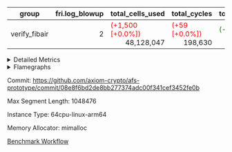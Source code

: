 | group | fri.log_blowup | total_cells_used | total_cycles | total_proof_time_ms |
| --- | --- | --- | --- | --- |
| verify_fibair | <div style='text-align: right'>2</div>  | <span style="color: red">(+1,500 [+0.0%])</span> <div style='text-align: right'>48,128,047</div>  | <span style="color: red">(+59 [+0.0%])</span> <div style='text-align: right'>198,630</div>  | <span style="color: green">(-19.0 [-0.6%])</span> <div style='text-align: right'>2,942.0</div>  |


<details>
<summary>Detailed Metrics</summary>

| air_name | cells | constraints | interactions | main_cols | quotient_deg | rows |
| --- | --- | --- | --- | --- | --- | --- |
| FibonacciAir | <div style='text-align: right'>32</div>  | <div style='text-align: right'>5</div>  |  | <div style='text-align: right'>2</div>  | <div style='text-align: right'>1</div>  | <div style='text-align: right'>16</div>  |
| ProgramAir |  | <div style='text-align: right'>4</div>  | <div style='text-align: right'>1</div>  |  | <div style='text-align: right'>1</div>  |  |
| VmConnectorAir |  | <div style='text-align: right'>8</div>  | <div style='text-align: right'>3</div>  |  | <div style='text-align: right'>4</div>  |  |
| PersistentBoundaryAir<8> |  | <div style='text-align: right'>5</div>  | <div style='text-align: right'>3</div>  |  | <div style='text-align: right'>4</div>  |  |
| MemoryMerkleAir<8> |  | <div style='text-align: right'>38</div>  | <div style='text-align: right'>4</div>  |  | <div style='text-align: right'>4</div>  |  |
| AccessAdapterAir<2> |  | <div style='text-align: right'>12</div>  | <div style='text-align: right'>5</div>  |  | <div style='text-align: right'>4</div>  |  |
| AccessAdapterAir<4> |  | <div style='text-align: right'>12</div>  | <div style='text-align: right'>5</div>  |  | <div style='text-align: right'>4</div>  |  |
| AccessAdapterAir<8> |  | <div style='text-align: right'>12</div>  | <div style='text-align: right'>5</div>  |  | <div style='text-align: right'>4</div>  |  |
| Poseidon2VmAir<BabyBearParameters> |  | <div style='text-align: right'>517</div>  | <div style='text-align: right'>32</div>  |  | <div style='text-align: right'>4</div>  |  |
| FriReducedOpeningAir |  | <div style='text-align: right'>59</div>  | <div style='text-align: right'>35</div>  |  | <div style='text-align: right'>4</div>  |  |
| VmAirWrapper<NativeVectorizedAdapterAir<4>, FieldExtensionCoreAir> |  | <div style='text-align: right'>23</div>  | <div style='text-align: right'>15</div>  |  | <div style='text-align: right'>4</div>  |  |
| VmAirWrapper<NativeAdapterAir<2, 1>, FieldArithmeticCoreAir> |  | <div style='text-align: right'>23</div>  | <div style='text-align: right'>15</div>  |  | <div style='text-align: right'>4</div>  |  |
| VmAirWrapper<JalNativeAdapterAir, JalCoreAir> |  | <div style='text-align: right'>6</div>  | <div style='text-align: right'>7</div>  |  | <div style='text-align: right'>4</div>  |  |
| VmAirWrapper<BranchNativeAdapterAir, BranchEqualCoreAir<1> |  | <div style='text-align: right'>23</div>  | <div style='text-align: right'>11</div>  |  | <div style='text-align: right'>2</div>  |  |
| VmAirWrapper<NativeLoadStoreAdapterAir<1>, NativeLoadStoreCoreAir<1> |  | <div style='text-align: right'>31</div>  | <div style='text-align: right'>19</div>  |  | <div style='text-align: right'>4</div>  |  |
| PhantomAir |  | <div style='text-align: right'>4</div>  | <div style='text-align: right'>3</div>  |  | <div style='text-align: right'>4</div>  |  |
| VariableRangeCheckerAir |  | <div style='text-align: right'>4</div>  | <div style='text-align: right'>1</div>  |  | <div style='text-align: right'>1</div>  |  |

| commit_exe_time_ms | execute_and_trace_gen_time_ms | execute_time_ms | fri.log_blowup | keygen_time_ms | stark_prove_excluding_trace_time_ms | total_cells | verify_program_compile_ms |
| --- | --- | --- | --- | --- | --- | --- | --- |
| <span style="color: green">(-1.0 [-12.5%])</span> <div style='text-align: right'>7.0</div>  | <span style="color: red">(+5.0 [+0.3%])</span> <div style='text-align: right'>1,716.0</div>  | <div style='text-align: right'>615.0</div>  | <div style='text-align: right'>2</div>  | <span style="color: red">(+8.0 [+2.3%])</span> <div style='text-align: right'>349.0</div>  | <div style='text-align: right'>11.0</div>  | <div style='text-align: right'>32</div>  | <span style="color: red">(+1.0 [+6.7%])</span> <div style='text-align: right'>16.0</div>  |

| group | segment | stark_prove_excluding_trace_time_ms | total_cells | total_cells_used | total_cycles | trace_gen_time_ms |
| --- | --- | --- | --- | --- | --- | --- |
| verify_fibair | 0 | <span style="color: green">(-19.0 [-0.6%])</span> <div style='text-align: right'>2,942.0</div>  | <div style='text-align: right'>107,769,880</div>  | <span style="color: red">(+1,500 [+0.0%])</span> <div style='text-align: right'>48,128,047</div>  | <span style="color: red">(+59 [+0.0%])</span> <div style='text-align: right'>198,630</div>  | <span style="color: green">(-18.0 [-1.6%])</span> <div style='text-align: right'>1,080.0</div>  |

| group | chip_name | segment | rows_used |
| --- | --- | --- | --- |
| verify_fibair | ProgramChip | 0 | <div style='text-align: right'>16,317</div>  |
| verify_fibair | VmConnectorAir | 0 | <div style='text-align: right'>2</div>  |
| verify_fibair | Boundary | 0 | <div style='text-align: right'>22,770</div>  |
| verify_fibair | Merkle | 0 | <div style='text-align: right'>43,900</div>  |
| verify_fibair | AccessAdapter<2> | 0 | <span style="color: red">(+52 [+0.1%])</span> <div style='text-align: right'>58,208</div>  |
| verify_fibair | AccessAdapter<4> | 0 | <span style="color: red">(+26 [+0.1%])</span> <div style='text-align: right'>35,804</div>  |
| verify_fibair | AccessAdapter<8> | 0 | <div style='text-align: right'>23,300</div>  |
| verify_fibair | Poseidon2VmAir<BabyBearParameters> | 0 | <div style='text-align: right'>66,670</div>  |
| verify_fibair | FriReducedOpeningAir | 0 | <div style='text-align: right'>336</div>  |
| verify_fibair | <NativeVectorizedAdapterAir<4>,FieldExtensionCoreAir> | 0 | <div style='text-align: right'>2,186</div>  |
| verify_fibair | <NativeAdapterAir<2, 1>,FieldArithmeticCoreAir> | 0 | <div style='text-align: right'>68,144</div>  |
| verify_fibair | <JalNativeAdapterAir,JalCoreAir> | 0 | <span style="color: red">(+59 [+1.2%])</span> <div style='text-align: right'>5,152</div>  |
| verify_fibair | <BranchNativeAdapterAir,BranchEqualCoreAir<1>> | 0 | <div style='text-align: right'>30,558</div>  |
| verify_fibair | <NativeLoadStoreAdapterAir<1>,NativeLoadStoreCoreAir<1>> | 0 | <div style='text-align: right'>85,891</div>  |
| verify_fibair | PhantomAir | 0 | <div style='text-align: right'>5,216</div>  |
| verify_fibair | VariableRangeCheckerAir | 0 | <div style='text-align: right'>262,144</div>  |

| group | dsl_ir | opcode | segment | frequency |
| --- | --- | --- | --- | --- |
| verify_fibair |  | ADD | 0 | <div style='text-align: right'>54,984</div>  |
| verify_fibair |  | BBE4DIV | 0 | <div style='text-align: right'>297</div>  |
| verify_fibair |  | BBE4MUL | 0 | <div style='text-align: right'>891</div>  |
| verify_fibair |  | BEQ | 0 | <div style='text-align: right'>1,418</div>  |
| verify_fibair |  | BNE | 0 | <div style='text-align: right'>29,140</div>  |
| verify_fibair |  | COMP_POS2 | 0 | <div style='text-align: right'>1,092</div>  |
| verify_fibair |  | DIV | 0 | <div style='text-align: right'>3</div>  |
| verify_fibair |  | FE4ADD | 0 | <div style='text-align: right'>492</div>  |
| verify_fibair |  | FE4SUB | 0 | <div style='text-align: right'>506</div>  |
| verify_fibair |  | FRI_REDUCED_OPENING | 0 | <div style='text-align: right'>126</div>  |
| verify_fibair |  | JAL | 0 | <span style="color: red">(+59 [+1.2%])</span> <div style='text-align: right'>5,152</div>  |
| verify_fibair |  | LOADW | 0 | <div style='text-align: right'>18,438</div>  |
| verify_fibair |  | LOADW2 | 0 | <div style='text-align: right'>14,569</div>  |
| verify_fibair |  | MUL | 0 | <div style='text-align: right'>9,857</div>  |
| verify_fibair |  | PERM_POS2 | 0 | <div style='text-align: right'>265</div>  |
| verify_fibair |  | PHANTOM | 0 | <div style='text-align: right'>5,216</div>  |
| verify_fibair |  | SHINTW | 0 | <div style='text-align: right'>13,651</div>  |
| verify_fibair |  | STOREW | 0 | <div style='text-align: right'>30,347</div>  |
| verify_fibair |  | STOREW2 | 0 | <div style='text-align: right'>8,886</div>  |
| verify_fibair |  | SUB | 0 | <div style='text-align: right'>3,300</div>  |

| group | air_name | dsl_ir | opcode | segment | cells_used |
| --- | --- | --- | --- | --- | --- |
| verify_fibair | <NativeAdapterAir<2, 1>,FieldArithmeticCoreAir> |  | ADD | 0 | <div style='text-align: right'>1,649,520</div>  |
| verify_fibair | AccessAdapter<2> |  | ADD | 0 | <span style="color: red">(+286 [+2.2%])</span> <div style='text-align: right'>13,079</div>  |
| verify_fibair | AccessAdapter<4> |  | ADD | 0 | <span style="color: red">(+169 [+2.2%])</span> <div style='text-align: right'>7,891</div>  |
| verify_fibair | AccessAdapter<8> |  | ADD | 0 | <div style='text-align: right'>731</div>  |
| verify_fibair | Boundary |  | ADD | 0 | <div style='text-align: right'>1,720</div>  |
| verify_fibair | Merkle |  | ADD | 0 | <div style='text-align: right'>2,752</div>  |
| verify_fibair | <NativeVectorizedAdapterAir<4>,FieldExtensionCoreAir> |  | BBE4DIV | 0 | <div style='text-align: right'>11,880</div>  |
| verify_fibair | AccessAdapter<2> |  | BBE4DIV | 0 | <div style='text-align: right'>2,904</div>  |
| verify_fibair | AccessAdapter<4> |  | BBE4DIV | 0 | <div style='text-align: right'>1,716</div>  |
| verify_fibair | <NativeVectorizedAdapterAir<4>,FieldExtensionCoreAir> |  | BBE4MUL | 0 | <div style='text-align: right'>35,640</div>  |
| verify_fibair | AccessAdapter<2> |  | BBE4MUL | 0 | <span style="color: red">(+286 [+1.9%])</span> <div style='text-align: right'>15,268</div>  |
| verify_fibair | AccessAdapter<4> |  | BBE4MUL | 0 | <span style="color: red">(+169 [+1.9%])</span> <div style='text-align: right'>9,022</div>  |
| verify_fibair | <BranchNativeAdapterAir,BranchEqualCoreAir<1>> |  | BEQ | 0 | <div style='text-align: right'>32,614</div>  |
| verify_fibair | <BranchNativeAdapterAir,BranchEqualCoreAir<1>> |  | BNE | 0 | <div style='text-align: right'>670,220</div>  |
| verify_fibair | AccessAdapter<2> |  | BNE | 0 | <div style='text-align: right'>946</div>  |
| verify_fibair | AccessAdapter<4> |  | BNE | 0 | <div style='text-align: right'>559</div>  |
| verify_fibair | AccessAdapter<2> |  | COMP_POS2 | 0 | <div style='text-align: right'>48,048</div>  |
| verify_fibair | AccessAdapter<4> |  | COMP_POS2 | 0 | <div style='text-align: right'>28,392</div>  |
| verify_fibair | AccessAdapter<8> |  | COMP_POS2 | 0 | <div style='text-align: right'>18,564</div>  |
| verify_fibair | Poseidon2VmAir<BabyBearParameters> |  | COMP_POS2 | 0 | <div style='text-align: right'>610,428</div>  |
| verify_fibair | <NativeAdapterAir<2, 1>,FieldArithmeticCoreAir> |  | DIV | 0 | <div style='text-align: right'>90</div>  |
| verify_fibair | <NativeVectorizedAdapterAir<4>,FieldExtensionCoreAir> |  | FE4ADD | 0 | <div style='text-align: right'>19,680</div>  |
| verify_fibair | AccessAdapter<2> |  | FE4ADD | 0 | <div style='text-align: right'>10,450</div>  |
| verify_fibair | AccessAdapter<4> |  | FE4ADD | 0 | <div style='text-align: right'>6,175</div>  |
| verify_fibair | <NativeVectorizedAdapterAir<4>,FieldExtensionCoreAir> |  | FE4SUB | 0 | <div style='text-align: right'>20,240</div>  |
| verify_fibair | AccessAdapter<2> |  | FE4SUB | 0 | <div style='text-align: right'>18,546</div>  |
| verify_fibair | AccessAdapter<4> |  | FE4SUB | 0 | <div style='text-align: right'>10,959</div>  |
| verify_fibair | AccessAdapter<2> |  | FRI_REDUCED_OPENING | 0 | <div style='text-align: right'>2,024</div>  |
| verify_fibair | AccessAdapter<4> |  | FRI_REDUCED_OPENING | 0 | <div style='text-align: right'>1,196</div>  |
| verify_fibair | FriReducedOpeningAir |  | FRI_REDUCED_OPENING | 0 | <div style='text-align: right'>21,504</div>  |
| verify_fibair | <JalNativeAdapterAir,JalCoreAir> |  | JAL | 0 | <span style="color: red">(+590 [+1.2%])</span> <div style='text-align: right'>51,520</div>  |
| verify_fibair | AccessAdapter<2> |  | JAL | 0 | <div style='text-align: right'>11</div>  |
| verify_fibair | AccessAdapter<4> |  | JAL | 0 | <div style='text-align: right'>13</div>  |
| verify_fibair | <NativeLoadStoreAdapterAir<1>,NativeLoadStoreCoreAir<1>> |  | LOADW | 0 | <div style='text-align: right'>755,958</div>  |
| verify_fibair | AccessAdapter<2> |  | LOADW | 0 | <div style='text-align: right'>29,062</div>  |
| verify_fibair | AccessAdapter<4> |  | LOADW | 0 | <div style='text-align: right'>20,566</div>  |
| verify_fibair | AccessAdapter<8> |  | LOADW | 0 | <div style='text-align: right'>16,133</div>  |
| verify_fibair | Boundary |  | LOADW | 0 | <div style='text-align: right'>27,880</div>  |
| verify_fibair | Merkle |  | LOADW | 0 | <div style='text-align: right'>44,416</div>  |
| verify_fibair | <NativeLoadStoreAdapterAir<1>,NativeLoadStoreCoreAir<1>> |  | LOADW2 | 0 | <div style='text-align: right'>597,329</div>  |
| verify_fibair | AccessAdapter<2> |  | LOADW2 | 0 | <div style='text-align: right'>13,288</div>  |
| verify_fibair | AccessAdapter<4> |  | LOADW2 | 0 | <div style='text-align: right'>7,969</div>  |
| verify_fibair | AccessAdapter<8> |  | LOADW2 | 0 | <div style='text-align: right'>1,003</div>  |
| verify_fibair | Boundary |  | LOADW2 | 0 | <div style='text-align: right'>1,880</div>  |
| verify_fibair | Merkle |  | LOADW2 | 0 | <div style='text-align: right'>2,880</div>  |
| verify_fibair | <NativeAdapterAir<2, 1>,FieldArithmeticCoreAir> |  | MUL | 0 | <div style='text-align: right'>295,710</div>  |
| verify_fibair | AccessAdapter<2> |  | MUL | 0 | <div style='text-align: right'>11,110</div>  |
| verify_fibair | AccessAdapter<4> |  | MUL | 0 | <div style='text-align: right'>10,647</div>  |
| verify_fibair | AccessAdapter<8> |  | MUL | 0 | <div style='text-align: right'>10,982</div>  |
| verify_fibair | Boundary |  | MUL | 0 | <div style='text-align: right'>25,840</div>  |
| verify_fibair | Merkle |  | MUL | 0 | <div style='text-align: right'>41,152</div>  |
| verify_fibair | AccessAdapter<2> |  | PERM_POS2 | 0 | <div style='text-align: right'>22,770</div>  |
| verify_fibair | AccessAdapter<4> |  | PERM_POS2 | 0 | <div style='text-align: right'>13,455</div>  |
| verify_fibair | AccessAdapter<8> |  | PERM_POS2 | 0 | <div style='text-align: right'>8,806</div>  |
| verify_fibair | Poseidon2VmAir<BabyBearParameters> |  | PERM_POS2 | 0 | <div style='text-align: right'>148,135</div>  |
| verify_fibair | PhantomAir |  | PHANTOM | 0 | <div style='text-align: right'>31,296</div>  |
| verify_fibair | <NativeLoadStoreAdapterAir<1>,NativeLoadStoreCoreAir<1>> |  | SHINTW | 0 | <div style='text-align: right'>559,691</div>  |
| verify_fibair | AccessAdapter<2> |  | SHINTW | 0 | <div style='text-align: right'>89,463</div>  |
| verify_fibair | AccessAdapter<4> |  | SHINTW | 0 | <div style='text-align: right'>69,849</div>  |
| verify_fibair | AccessAdapter<8> |  | SHINTW | 0 | <div style='text-align: right'>69,683</div>  |
| verify_fibair | Boundary |  | SHINTW | 0 | <div style='text-align: right'>163,960</div>  |
| verify_fibair | Merkle |  | SHINTW | 0 | <div style='text-align: right'>582,720</div>  |
| verify_fibair | <NativeLoadStoreAdapterAir<1>,NativeLoadStoreCoreAir<1>> |  | STOREW | 0 | <div style='text-align: right'>1,244,227</div>  |
| verify_fibair | AccessAdapter<2> |  | STOREW | 0 | <div style='text-align: right'>108,614</div>  |
| verify_fibair | AccessAdapter<4> |  | STOREW | 0 | <div style='text-align: right'>70,226</div>  |
| verify_fibair | AccessAdapter<8> |  | STOREW | 0 | <div style='text-align: right'>55,845</div>  |
| verify_fibair | Boundary |  | STOREW | 0 | <div style='text-align: right'>131,400</div>  |
| verify_fibair | Merkle |  | STOREW | 0 | <div style='text-align: right'>558,720</div>  |
| verify_fibair | <NativeLoadStoreAdapterAir<1>,NativeLoadStoreCoreAir<1>> |  | STOREW2 | 0 | <div style='text-align: right'>364,326</div>  |
| verify_fibair | AccessAdapter<2> |  | STOREW2 | 0 | <div style='text-align: right'>38,236</div>  |
| verify_fibair | AccessAdapter<4> |  | STOREW2 | 0 | <div style='text-align: right'>26,481</div>  |
| verify_fibair | AccessAdapter<8> |  | STOREW2 | 0 | <div style='text-align: right'>21,692</div>  |
| verify_fibair | Boundary |  | STOREW2 | 0 | <div style='text-align: right'>51,000</div>  |
| verify_fibair | Merkle |  | STOREW2 | 0 | <div style='text-align: right'>89,344</div>  |
| verify_fibair | <NativeAdapterAir<2, 1>,FieldArithmeticCoreAir> |  | SUB | 0 | <div style='text-align: right'>99,000</div>  |
| verify_fibair | AccessAdapter<2> |  | SUB | 0 | <div style='text-align: right'>16,335</div>  |
| verify_fibair | AccessAdapter<4> |  | SUB | 0 | <div style='text-align: right'>18,525</div>  |
| verify_fibair | AccessAdapter<8> |  | SUB | 0 | <div style='text-align: right'>21,981</div>  |
| verify_fibair | Boundary |  | SUB | 0 | <div style='text-align: right'>51,720</div>  |
| verify_fibair | Merkle |  | SUB | 0 | <div style='text-align: right'>82,752</div>  |

| group | execute_time_ms | fri.log_blowup | num_segments | total_cells_used | total_cycles | total_proof_time_ms |
| --- | --- | --- | --- | --- | --- | --- |
| verify_fibair | <span style="color: green">(-20.0 [-3.3%])</span> <div style='text-align: right'>584.0</div>  | <div style='text-align: right'>2</div>  | <div style='text-align: right'>1</div>  | <span style="color: red">(+1,500 [+0.0%])</span> <div style='text-align: right'>48,128,047</div>  | <span style="color: red">(+59 [+0.0%])</span> <div style='text-align: right'>198,630</div>  | <span style="color: green">(-19.0 [-0.6%])</span> <div style='text-align: right'>2,942.0</div>  |

| group | air_name | segment | cells | main_cols | perm_cols | prep_cols | rows |
| --- | --- | --- | --- | --- | --- | --- | --- |
| verify_fibair | ProgramAir | 0 | <div style='text-align: right'>294,912</div>  | <div style='text-align: right'>10</div>  | <div style='text-align: right'>8</div>  |  | <div style='text-align: right'>16,384</div>  |
| verify_fibair | VmConnectorAir | 0 | <div style='text-align: right'>24</div>  | <div style='text-align: right'>4</div>  | <div style='text-align: right'>8</div>  | <div style='text-align: right'>1</div>  | <div style='text-align: right'>2</div>  |
| verify_fibair | PersistentBoundaryAir<8> | 0 | <div style='text-align: right'>917,504</div>  | <div style='text-align: right'>20</div>  | <div style='text-align: right'>8</div>  |  | <div style='text-align: right'>32,768</div>  |
| verify_fibair | MemoryMerkleAir<8> | 0 | <div style='text-align: right'>2,883,584</div>  | <div style='text-align: right'>32</div>  | <div style='text-align: right'>12</div>  |  | <div style='text-align: right'>65,536</div>  |
| verify_fibair | AccessAdapterAir<2> | 0 | <div style='text-align: right'>1,769,472</div>  | <div style='text-align: right'>11</div>  | <div style='text-align: right'>16</div>  |  | <div style='text-align: right'>65,536</div>  |
| verify_fibair | AccessAdapterAir<4> | 0 | <div style='text-align: right'>1,900,544</div>  | <div style='text-align: right'>13</div>  | <div style='text-align: right'>16</div>  |  | <div style='text-align: right'>65,536</div>  |
| verify_fibair | AccessAdapterAir<8> | 0 | <div style='text-align: right'>1,081,344</div>  | <div style='text-align: right'>17</div>  | <div style='text-align: right'>16</div>  |  | <div style='text-align: right'>32,768</div>  |
| verify_fibair | Poseidon2VmAir<BabyBearParameters> | 0 | <div style='text-align: right'>77,987,840</div>  | <div style='text-align: right'>559</div>  | <div style='text-align: right'>36</div>  |  | <div style='text-align: right'>131,072</div>  |
| verify_fibair | FriReducedOpeningAir | 0 | <div style='text-align: right'>71,680</div>  | <div style='text-align: right'>64</div>  | <div style='text-align: right'>76</div>  |  | <div style='text-align: right'>512</div>  |
| verify_fibair | VmAirWrapper<NativeVectorizedAdapterAir<4>, FieldExtensionCoreAir> | 0 | <div style='text-align: right'>245,760</div>  | <div style='text-align: right'>40</div>  | <div style='text-align: right'>20</div>  |  | <div style='text-align: right'>4,096</div>  |
| verify_fibair | VmAirWrapper<NativeAdapterAir<2, 1>, FieldArithmeticCoreAir> | 0 | <div style='text-align: right'>6,553,600</div>  | <div style='text-align: right'>30</div>  | <div style='text-align: right'>20</div>  |  | <div style='text-align: right'>131,072</div>  |
| verify_fibair | VmAirWrapper<JalNativeAdapterAir, JalCoreAir> | 0 | <div style='text-align: right'>180,224</div>  | <div style='text-align: right'>10</div>  | <div style='text-align: right'>12</div>  |  | <div style='text-align: right'>8,192</div>  |
| verify_fibair | VmAirWrapper<BranchNativeAdapterAir, BranchEqualCoreAir<1> | 0 | <div style='text-align: right'>1,671,168</div>  | <div style='text-align: right'>23</div>  | <div style='text-align: right'>28</div>  |  | <div style='text-align: right'>32,768</div>  |
| verify_fibair | VmAirWrapper<NativeLoadStoreAdapterAir<1>, NativeLoadStoreCoreAir<1> | 0 | <div style='text-align: right'>8,519,680</div>  | <div style='text-align: right'>41</div>  | <div style='text-align: right'>24</div>  |  | <div style='text-align: right'>131,072</div>  |
| verify_fibair | PhantomAir | 0 | <div style='text-align: right'>114,688</div>  | <div style='text-align: right'>6</div>  | <div style='text-align: right'>8</div>  |  | <div style='text-align: right'>8,192</div>  |
| verify_fibair | VariableRangeCheckerAir | 0 | <div style='text-align: right'>2,359,296</div>  | <div style='text-align: right'>1</div>  | <div style='text-align: right'>8</div>  | <div style='text-align: right'>2</div>  | <div style='text-align: right'>262,144</div>  |

| segment | trace_gen_time_ms |
| --- | --- |
| 0 | <span style="color: red">(+5.0 [+0.5%])</span> <div style='text-align: right'>1,100.0</div>  |

</details>



<details>
<summary>Flamegraphs</summary>

[![](https://axiom-public-data-sandbox-us-east-1.s3.us-east-1.amazonaws.com/benchmark/github/flamegraphs/08e8f6bd2de8bb277374adc00f341cef3452fe0b/verify_fibair-38e0b9de817f645c4bec37c0d4a3e58baecccb040f5718dc069a72c7385a0bed-verify_fibair.dsl_ir.opcode.air_name.cells_used.reverse.svg)](https://axiom-public-data-sandbox-us-east-1.s3.us-east-1.amazonaws.com/benchmark/github/flamegraphs/08e8f6bd2de8bb277374adc00f341cef3452fe0b/verify_fibair-38e0b9de817f645c4bec37c0d4a3e58baecccb040f5718dc069a72c7385a0bed-verify_fibair.dsl_ir.opcode.air_name.cells_used.reverse.svg)
[![](https://axiom-public-data-sandbox-us-east-1.s3.us-east-1.amazonaws.com/benchmark/github/flamegraphs/08e8f6bd2de8bb277374adc00f341cef3452fe0b/verify_fibair-38e0b9de817f645c4bec37c0d4a3e58baecccb040f5718dc069a72c7385a0bed-verify_fibair.dsl_ir.opcode.air_name.cells_used.svg)](https://axiom-public-data-sandbox-us-east-1.s3.us-east-1.amazonaws.com/benchmark/github/flamegraphs/08e8f6bd2de8bb277374adc00f341cef3452fe0b/verify_fibair-38e0b9de817f645c4bec37c0d4a3e58baecccb040f5718dc069a72c7385a0bed-verify_fibair.dsl_ir.opcode.air_name.cells_used.svg)
[![](https://axiom-public-data-sandbox-us-east-1.s3.us-east-1.amazonaws.com/benchmark/github/flamegraphs/08e8f6bd2de8bb277374adc00f341cef3452fe0b/verify_fibair-38e0b9de817f645c4bec37c0d4a3e58baecccb040f5718dc069a72c7385a0bed-verify_fibair.dsl_ir.opcode.frequency.reverse.svg)](https://axiom-public-data-sandbox-us-east-1.s3.us-east-1.amazonaws.com/benchmark/github/flamegraphs/08e8f6bd2de8bb277374adc00f341cef3452fe0b/verify_fibair-38e0b9de817f645c4bec37c0d4a3e58baecccb040f5718dc069a72c7385a0bed-verify_fibair.dsl_ir.opcode.frequency.reverse.svg)
[![](https://axiom-public-data-sandbox-us-east-1.s3.us-east-1.amazonaws.com/benchmark/github/flamegraphs/08e8f6bd2de8bb277374adc00f341cef3452fe0b/verify_fibair-38e0b9de817f645c4bec37c0d4a3e58baecccb040f5718dc069a72c7385a0bed-verify_fibair.dsl_ir.opcode.frequency.svg)](https://axiom-public-data-sandbox-us-east-1.s3.us-east-1.amazonaws.com/benchmark/github/flamegraphs/08e8f6bd2de8bb277374adc00f341cef3452fe0b/verify_fibair-38e0b9de817f645c4bec37c0d4a3e58baecccb040f5718dc069a72c7385a0bed-verify_fibair.dsl_ir.opcode.frequency.svg)

</details>

Commit: https://github.com/axiom-crypto/afs-prototype/commit/08e8f6bd2de8bb277374adc00f341cef3452fe0b

Max Segment Length: 1048476

Instance Type: 64cpu-linux-arm64

Memory Allocator: mimalloc

[Benchmark Workflow](https://github.com/axiom-crypto/afs-prototype/actions/runs/12287892184)
